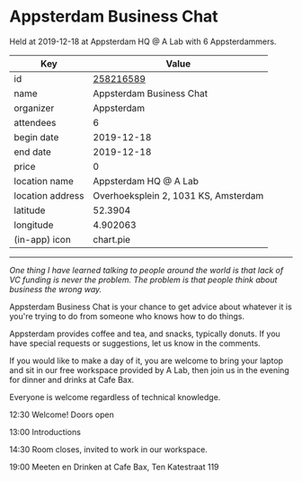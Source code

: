 # Appsterdam Business Chat
Held at 2019-12-18 at Appsterdam HQ @ A Lab with 6 Appsterdammers.
        
|Key|Value
|---|---|
|id|[258216589](https://www.meetup.com/appsterdam/events/258216589/)|
|name|Appsterdam Business Chat|
|organizer|Appsterdam|
|attendees|6|
|begin date|2019-12-18|
|end date|2019-12-18|
|price|0|
|location name|Appsterdam HQ @ A Lab|
|location address|Overhoeksplein 2, 1031 KS, Amsterdam|
|latitude|52.3904|
|longitude|4.902063|
|(in-app) icon|chart.pie|

---

*One thing I have learned talking to people around the world is that lack of VC funding is never the problem. The problem is that people think about business the wrong way.*

Appsterdam Business Chat is your chance to get advice about whatever it is you're trying to do from someone who knows how to do things.

Appsterdam provides coffee and tea, and snacks, typically donuts. If you have special requests or suggestions, let us know in the comments.

If you would like to make a day of it, you are welcome to bring your laptop and sit in our free workspace provided by A Lab, then join us in the evening for dinner and drinks at Cafe Bax.

Everyone is welcome regardless of technical knowledge.

12:30 Welcome! Doors open

13:00 Introductions

14:30 Room closes, invited to work in our workspace.

19:00 Meeten en Drinken at Cafe Bax, Ten Katestraat 119


